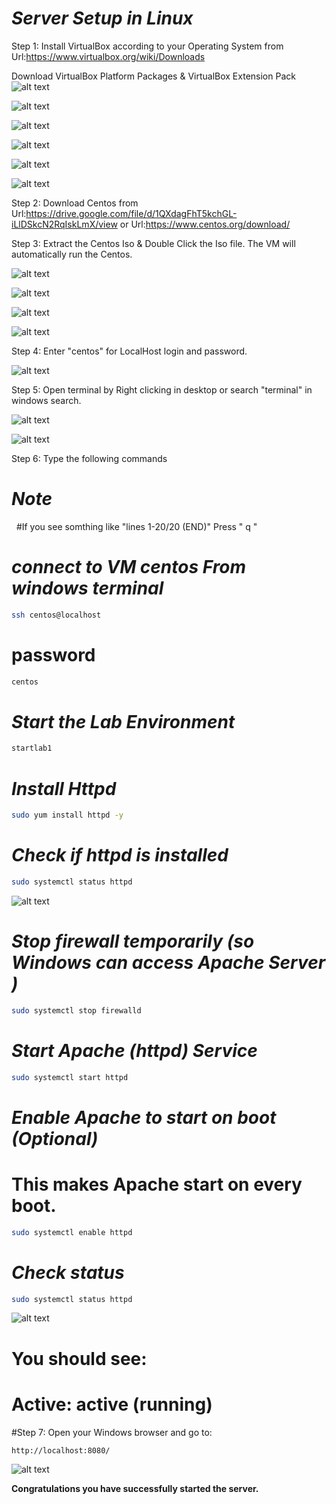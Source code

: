 # ***Server Setup in Linux***

Step 1: Install VirtualBox according to your Operating System from Url:https://www.virtualbox.org/wiki/Downloads

Download VirtualBox Platform Packages \& VirtualBox Extension Pack 
![alt text](image.png)

![alt text](image-3.png)

![alt text](image-4.png)

![alt text](image-5.png)

![alt text](image-6.png)

![alt text](image-7.png)

Step 2: Download Centos from Url:https://drive.google.com/file/d/1QXdagFhT5kchGL-iLlDSkcN2RqIskLmX/view or Url:https://www.centos.org/download/



Step 3: Extract the Centos Iso \& Double Click the Iso file. The VM will automatically run the Centos.

![alt text](image-1.png)

![alt text](image-2.png)

![alt text](image-8.png)

![alt text](image-9.png)


Step 4: Enter "centos" for LocalHost login and password.

![alt text](image-10.png)



Step 5: Open terminal by Right clicking in desktop or search "terminal" in windows search.

![alt text](image-11.png)

![alt text](image-12.png)

Step 6: Type the following commands 



# ***Note***

&nbsp;	#If you see somthing like "lines 1-20/20 (END)" Press " q "



# ***connect to VM centos From windows terminal***
```sh
ssh centos@localhost
```


# password 
```sh
centos
```


# ***Start the Lab Environment*** 
```sh
startlab1
```


# ***Install Httpd***
```sh
sudo yum install httpd -y
```


# ***Check if httpd is installed***
```sh
sudo systemctl status httpd
```
![alt text](image-13.png)

# ***Stop firewall temporarily (so Windows can access Apache Server )***
```sh
sudo systemctl stop firewalld
```


# ***Start Apache (httpd) Service***
```sh
sudo systemctl start httpd
```


# ***Enable Apache to start on boot (Optional)***
# This makes Apache start on every boot.
```sh
sudo systemctl enable httpd
```
# ***Check status***
```sh
sudo systemctl status httpd
```
![alt text](image-15.png)

# You should see:

# Active: active (running)


#Step 7: Open your Windows browser and go to:
```sh
http://localhost:8080/
```
![alt text](image-14.png)



**Congratulations you  have successfully started the server.**



